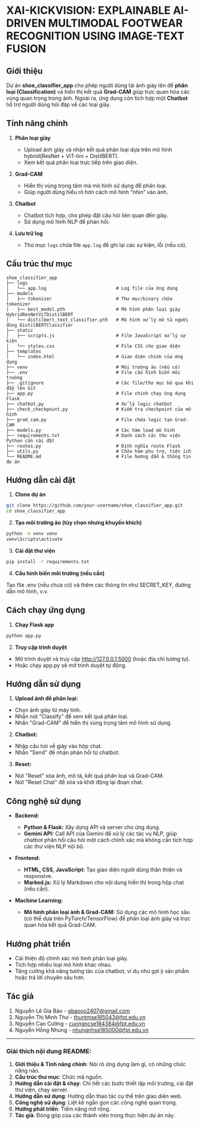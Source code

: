 # XAI-KICKVISION: EXPLAINABLE AI-DRIVEN MULTIMODAL FOOTWEAR RECOGNITION USING IMAGE-TEXT FUSION

## Giới thiệu

Dự án **shoe_classifier_app** cho phép người dùng tải ảnh giày lên để **phân loại (Classification)** và hiển thị kết quả **Grad-CAM** giúp trực quan hóa các vùng quan trọng trong ảnh. Ngoài ra, ứng dụng còn tích hợp một **Chatbot** hỗ trợ người dùng hỏi đáp về các loại giày.

## Tính năng chính

1. **Phân loại giày**  
   - Upload ảnh giày và nhận kết quả phân loại dựa trên mô hình hybrid(ResNet + ViT-tini + DistilBERT).  
   - Xem kết quả phân loại trực tiếp trên giao diện.

2. **Grad-CAM**  
   - Hiển thị vùng trọng tâm mà mô hình sử dụng để phân loại.  
   - Giúp người dùng hiểu rõ hơn cách mô hình “nhìn” vào ảnh.

3. **Chatbot**  
   - Chatbot tích hợp, cho phép đặt câu hỏi liên quan đến giày.  
   - Sử dụng mô hình NLP để phản hồi.

4. **Lưu trữ log**  
   - Thư mục `logs` chứa file `app.log` để ghi lại các sự kiện, lỗi (nếu có).

## Cấu trúc thư mục

```plaintext
shoe_classifier_app
├── logs
│   └── app.log                          # Log file của ứng dụng
├── models
│   ├── tokenizer                        # Thư mục/binary chứa tokenizer
│   ├── best_model.pth                   # Mô hình phân loại giày HybridResNetViTDistilBERT
│   └── distilbert_text_classifier.pth   # Mô hình xử lý mô tả người dùng DistilBERTClassifier
├── static
│   ├── scripts.js                       # File JavaScript xử lý sự kiện
│   └── styles.css                       # File CSS cho giao diện
├── templates
│   └── index.html                       # Giao diện chính của ứng dụng
├── venv                                 # Môi trường ảo (nếu có)
├── .env                                 # File cấu hình biến môi trường
├── .gitignore                           # Các file/thư mục bỏ qua khi đẩy lên Git
├── app.py                               # File chính chạy ứng dụng Flask
├── chatbot.py                           # Xử lý logic chatbot
├── check_checkpoint.py                  # Kiểm tra checkpoint của mô hình
├── grad_cam.py                          # File chứa logic tạo Grad-CAM
├── models.py                            # Các hàm load mô hình
├── requirements.txt                     # Danh sách các thư viện Python cần cài đặt
├── routes.py                            # Định nghĩa route Flask
├── utils.py                             # Chứa hàm phụ trợ, tiện ích
└── README.md                            # File hướng dẫn & thông tin dự án
```

## Hướng dẫn cài đặt
1. **Clone dự án**

```bash
git clone https://github.com/your-username/shoe_classifier_app.git
cd shoe_classifier_app
```

2. **Tạo môi trường ảo (tùy chọn nhưng khuyến khích)**

```bash
python -m venv venv
venv\Scripts\activate
```

3. **Cài đặt thư viện**

```bash
pip install -r requirements.txt
```

4. **Cấu hình biến môi trường (nếu cần)**

Tạo file .env (nếu chưa có) và thêm các thông tin như SECRET_KEY, đường dẫn mô hình, v.v.

## Cách chạy ứng dụng

1. **Chạy Flask app**

```bash
python app.py
```

2. **Truy cập trình duyệt**

* Mở trình duyệt và truy cập http://127.0.0.1:5000 (hoặc địa chỉ tương tự). 
* Hoặc chạy app.py sẽ mở trình duyệt tự động.

## Hướng dẫn sử dụng

1. **Upload ảnh để phân loại:**

* Chọn ảnh giày từ máy tính.
* Nhấn nút "Classify" để xem kết quả phân loại.
* Nhấn "Grad-CAM" để hiển thị vùng trọng tâm mô hình sử dụng.

2. **Chatbot:**

* Nhập câu hỏi về giày vào hộp chat.
* Nhấn "Send" để nhận phản hồi từ chatbot.

3. **Reset:**

* Nút "Reset" xóa ảnh, mô tả, kết quả phân loại và Grad-CAM.
* Nút "Reset Chat" để xóa và khởi động lại đoạn chat.

## Công nghệ sử dụng

- **Backend:**  
  - **Python & Flask:** Xây dựng API và server cho ứng dụng.
  - **Gemini API:** Call API của Gemini để xử lý các tác vụ NLP, giúp chatbot phản hồi câu hỏi một cách chính xác mà không cần tích hợp các thư viện NLP nội bộ.

- **Frontend:**  
  - **HTML, CSS, JavaScript:** Tạo giao diện người dùng thân thiện và responsive.
  - **Marked.js:** Xử lý Markdown cho nội dung hiển thị trong hộp chat (nếu cần).

- **Machine Learning:**  
  - **Mô hình phân loại ảnh & Grad-CAM:** Sử dụng các mô hình học sâu (có thể dựa trên PyTorch/TensorFlow) để phân loại ảnh giày và trực quan hóa kết quả Grad-CAM.

## Hướng phát triển

* Cải thiện độ chính xác mô hình phân loại giày.
* Tích hợp nhiều loại mô hình khác nhau.
* Tăng cường khả năng tương tác của chatbot, ví dụ như gợi ý sản phẩm hoặc trả lời chuyên sâu hơn.

## Tác giả

1. Nguyễn Lê Gia Bảo - [gbaooo2407@gmail.com](mailto:gbaooo2407@gmail.com)
2. Nguyễn Thị Minh Thư - [thuntmse185043@fpt.edu.vn](mailto:thuntmse185043@fpt.edu.vn)
3. Nguyễn Cao Cường - [cuongncse184384@fpt.edu.vn](mailto:cuongncse184384@fpt.edu.vn)
4. Nguyễn Hồng Nhung - [nhungnhse185000@fpt.edu.vn](mailto:nhungnhse185000@fpt.edu.vn)

---

### Giải thích nội dung README:

1. **Giới thiệu & Tính năng chính**: Nói rõ ứng dụng làm gì, có những chức năng nào.  
2. **Cấu trúc thư mục**: Chức mã nguồn.  
3. **Hướng dẫn cài đặt & chạy**: Chi tiết các bước thiết lập môi trường, cài đặt thư viện, chạy server.  
4. **Hướng dẫn sử dụng**: Hướng dẫn thao tác cụ thể trên giao diện web.  
5. **Công nghệ sử dụng**: Liệt kê ngắn gọn các công nghệ quan trọng.  
6. **Hướng phát triển**: Tiềm năng mở rộng.  
7. **Tác giả**: Đóng góp của các thành viên trong thực hiện dự án này.

